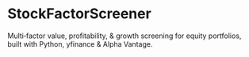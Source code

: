 # StockFactorScreener
Multi‑factor value, profitability, &amp; growth screening for equity portfolios, built with Python, yfinance &amp; Alpha Vantage.
